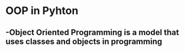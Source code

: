 # OOP in Pyhton
  
  -Object Oriented Programming is a model that uses classes and objects in programming
  -
